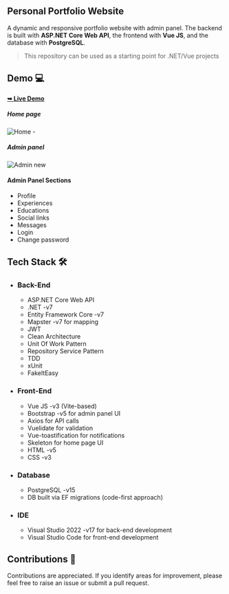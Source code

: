 <h2> Personal Portfolio Website  </h2>

A dynamic and responsive portfolio website with admin panel. The backend is built with **ASP.NET Core Web API**, the frontend with **Vue JS**, and the database with **PostgreSQL**.

> This repository can be used as a starting point for .NET/Vue projects
 
<h2>Demo 💻 </h2>

<a href="https://sara-rasoulian.ir"><strong>➥ Live Demo</strong></a>

<h5>Home page</h5>

![Home -](https://github.com/SaraRasoulian/DotNet-Vue-Portfolio-Website/assets/51083712/b2872aeb-51c0-4452-8e6d-f7df9892b33c)

<h5>Admin panel</h5>

![Admin new](https://github.com/SaraRasoulian/DotNet-Vue-Portfolio-Website/assets/51083712/dbd59886-8985-4481-8e93-1dedbf5b2219)


<h4>Admin Panel Sections </h4>

* Profile
* Experiences
* Educations
* Social links
* Messages
* Login
* Change password


<h2>Tech Stack 🛠️ </h2>

- ###	Back-End
  -	ASP.NET Core Web API
  - .NET -v7
  - Entity Framework Core -v7
  - Mapster -v7 for mapping 
  - JWT
  - Clean Architecture
  - Unit Of Work Pattern
  - Repository Service Pattern
  - TDD
  - xUnit
  - FakeItEasy

- ### Front-End 
  - Vue JS -v3 (Vite-based)
  - Bootstrap -v5 for admin panel UI
  - Axios for API calls
  - Vuelidate for validation
  - Vue-toastification for notifications
  - Skeleton for home page UI
  - HTML -v5
  - CSS -v3
 
- ### Database
  - PostgreSQL -v15
  - DB built via EF migrations (code-first approach)
 
- ### IDE
  - Visual Studio 2022 -v17 for back-end development
  - Visual Studio Code for front-end development

<h2>Contributions 🤝</h2>
<p>Contributions are appreciated. If you identify areas for improvement, please feel free to raise an issue or submit a pull request.</p>

